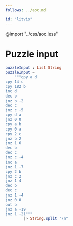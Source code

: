 ```yaml
---
follows: ../aoc.md

id: "litvis"
---
```


@import "../css/aoc.less"

# Puzzle input

```elm {l=hidden r}
puzzleInput : List String
puzzleInput =
    """cpy a d
cpy 14 c
cpy 182 b
inc d
dec b
jnz b -2
dec c
jnz c -5
cpy d a
jnz 0 0
cpy a b
cpy 0 a
cpy 2 c
jnz b 2
jnz 1 6
dec b
dec c
jnz c -4
inc a
jnz 1 -7
cpy 2 b
jnz c 2
jnz 1 4
dec b
dec c
jnz 1 -4
jnz 0 0
out b
jnz a -19
jnz 1 -21"""
        |> String.split "\n"
```
